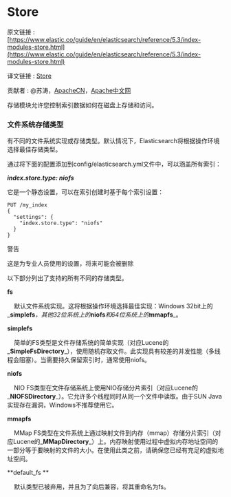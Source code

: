 # Store

原文链接 : [https://www.elastic.co/guide/en/elasticsearch/reference/5.3/index-modules-store.html](https://www.elastic.co/guide/en/elasticsearch/reference/5.3/index-modules-store.html)

译文链接 : [Store](/display/Elasticsearch/Store)

贡献者 : @苏涛，[ApacheCN](/display/~apachecn)，[Apache中文网](/display/~apachechina)

存储模块允许您控制索引数据如何在磁盘上存储和访问。

### 文件系统存储类型

有不同的文件系统实现或存储类型。默认情况下，Elasticsearch将根据操作环境选择最佳存储类型。

通过将下面的配置添加到config/elasticsearch.yml文件中，可以涵盖所有索引：

_**index.store.type: niofs**_

它是一个静态设置，可以在索引创建时基于每个索引设置：

```
PUT /my_index
{
  "settings": {
    "index.store.type": "niofs"
  }
}
```

警告

这是为专业人员使用的设置，将来可能会被删除

以下部分列出了支持的所有不同的存储类型。

**fs**

    默认文件系统实现。这将根据操作环境选择最佳实现：Windows 32bit上的_**simplefs**_，其他32位系统上的_**niofs**_和64位系统上的_**mmapfs**_。

**simplefs**

    简单的FS类型是文件存储系统的简单实现（对应Lucene的_**SimpleFsDirectory**_），使用随机存取文件。此实现具有较差的并发性能（多线程会阻塞）。当需要持久保留索引时，通常使用niofs。

**niofs**

    NIO FS类型在文件存储系统上使用NIO存储分片索引（对应Lucene的_**NIOFSDirectory**_）。它允许多个线程同时从同一个文件中读取。由于SUN Java实现存在漏洞，Windows不推荐使用它。

**mmapfs**

    MMap FS类型在文件系统上通过映射文件到内存（mmap）存储分片索引（对应Lucene的_**MMapDirectory**_）上。内存映射使用过程中虚拟内存地址空间的一部分等于要映射的文件的大小。在使用此类之前，请确保您已经有充足的虚拟地址空间。

**default_fs **

    默认类型已被弃用，并且为了向后兼容，将其重命名为fs。